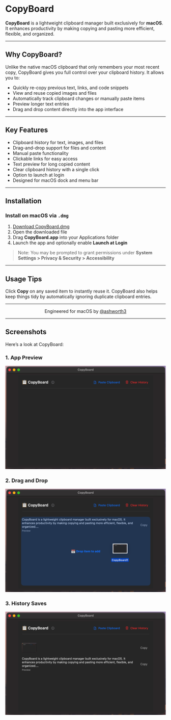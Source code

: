 # CopyBoard

**CopyBoard** is a lightweight clipboard manager built exclusively for **macOS**. It enhances productivity by making copying and pasting more efficient, flexible, and organized.

---

## Why CopyBoard?

Unlike the native macOS clipboard that only remembers your most recent copy, CopyBoard gives you full control over your clipboard history. It allows you to:

- Quickly re-copy previous text, links, and code snippets
- View and reuse copied images and files
- Automatically track clipboard changes or manually paste items
- Preview longer text entries
- Drag and drop content directly into the app interface

---

## Key Features

- Clipboard history for text, images, and files
- Drag-and-drop support for files and content
- Manual paste functionality
- Clickable links for easy access
- Text preview for long copied content
- Clear clipboard history with a single click
- Option to launch at login
- Designed for macOS dock and menu bar

---

## Installation

### Install on macOS via `.dmg`

1. [Download CopyBoard.dmg](https://github.com/ashworth3/CopyBoard/releases/latest)
2. Open the downloaded file
3. Drag **CopyBoard.app** into your Applications folder
4. Launch the app and optionally enable **Launch at Login**

> Note: You may be prompted to grant permissions under **System Settings > Privacy & Security > Accessibility**

---

## Usage Tips

Click **Copy** on any saved item to instantly reuse it. CopyBoard also helps keep things tidy by automatically ignoring duplicate clipboard entries.

---

<p align="center">
  Engineered for macOS by <a href="https://github.com/ashworth3">@ashworth3</a>
</p>

---

## Screenshots

Here’s a look at CopyBoard:

### 1. App Preview
<img src="CopyBoard1.png" alt="CopyBoard App Preview" width="600"/>

### 2. Drag and Drop
<img src="CopyBoard2.png" alt="CopyBoard Drag and Drop Feature" width="600"/>

### 3. History Saves
<img src="CopyBoard3.png" alt="CopyBoard History Saves" width="600"/>
